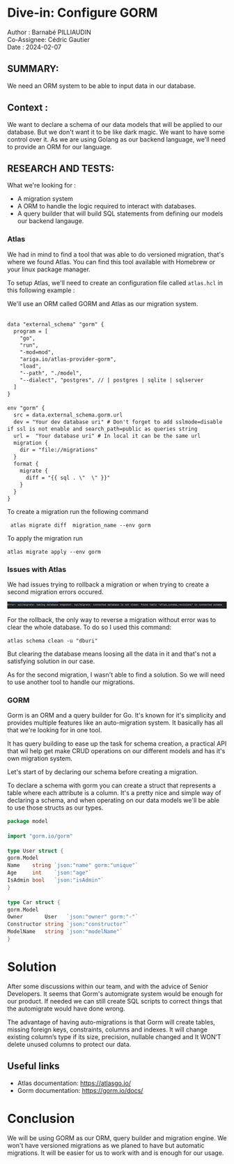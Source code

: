 # Dive-in: Configure GORM

Author : Barnabé PILLIAUDIN  
Co-Assignee: Cédric Gautier  
Date : 2024-02-07

## SUMMARY:

We need an ORM system to be able to input data in our database.

## Context :

We want to declare a schema of our data models that will be applied to our database.
But we don't want it to be like dark magic. We want to have some control over it.
As we are using Golang as our backend language, we'll need to provide an ORM for our language.

## RESEARCH AND TESTS:

What we're looking for :

- A migration system
- A ORM to handle the logic required to interact with databases.
- A query builder that will build SQL statements from defining our models our backend langauge.

### Atlas

We had in mind to find a tool that was able to do versioned migration, that's where we found Atlas.
You can find this tool available with Homebrew or your linux package manager.

To setup Atlas, we'll need to create an configuration file called `atlas.hcl` in this following example :

We'll use an ORM called GORM and Atlas as our migration system.

```hcl

data "external_schema" "gorm" {
  program = [
    "go",
    "run",
    "-mod=mod",
    "ariga.io/atlas-provider-gorm",
    "load",
    "--path", "./model",
    "--dialect", "postgres", // | postgres | sqlite | sqlserver
  ]
}

env "gorm" {
  src = data.external_schema.gorm.url
  dev = "Your dev database uri" # Don't forget to add sslmode=disable if ssl is not enable and search_path=public as queries string
  url =  "Your database uri" # In local it can be the same url
  migration {
    dir = "file://migrations"
  }
  format {
    migrate {
      diff = "{{ sql . \"  \" }}"
    }
  }
}
```

To create a migration run the following command

```shell
 atlas migrate diff  migration_name --env gorm
```

To apply the migration run

```shell
atlas migrate apply --env gorm
```

### Issues with Atlas

We had issues trying to rollback a migration or when trying to create a second migration errors occured.

![img.png](img.png)

For the rollback, the only way to reverse a migration without error was to clear the whole database.
To do so I used this command:

```shell
atlas schema clean -u "dburi"
```

But clearing the database means loosing all the data in it and that's not a satisfying solution in our case.

As for the second migration, I wasn't able to find a solution.
So we will need to use another tool to handle our migrations.

### GORM

Gorm is an ORM and a query builder for Go. It's known for it's simplicity and provides multiple features like an auto-migration system. It basically has all that we're looking for in one tool.

It has query building to ease up the task for schema creation, a practical API that wil help get make CRUD operations on our different models and has it's own migration system.

Let's start of by declaring our schema before creating a migration.

To declare a schema with gorm you can create a struct that represents a table where each attribute is a column.
It's a pretty nice and simple way of declaring a schema, and when operating on our data models we'll be able to use those structs as our types.

```go
package model

import "gorm.io/gorm"

type User struct {
gorm.Model
Name    string `json:"name" gorm:"unique"`
Age     int    `json:"age"`
IsAdmin bool   `json:"isAdmin"`
}

type Car struct {
gorm.Model
Owner       User   `json:"owner" gorm:"-"`
Constructor string `json:"constructor"`
ModelName   string `json:"modelName"`
}
```

# Solution

After some discussions within our team, and with the advice of Senior Developers. It seems that Gorm's automigrate system would be enough for our product. If needed we can still create SQL scripts to correct things that the automigrate would have done wrong.

The advantage of having auto-migrations is that Gorm will create tables, missing foreign keys, constraints, columns and indexes. It will change existing column’s type if its size, precision, nullable changed and It WON’T delete unused columns to protect our data.

## Useful links

- Atlas documentation: https://atlasgo.io/
- Gorm documentation: https://gorm.io/docs/

# Conclusion

We will be using GORM as our ORM, query builder and migration engine.
We won't have versioned migrations as we planed to have but automatic migrations.
It will be easier for us to work with and is enough for our usage.
